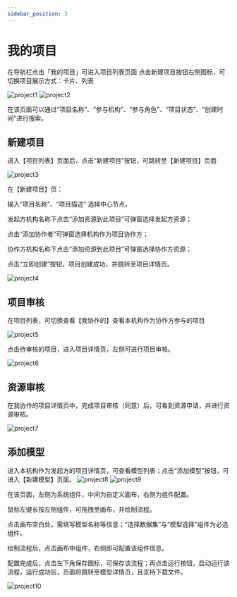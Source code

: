 ```yaml
---
sidebar_position: 3
---
```


# 我的项目
在导航栏点击「我的项目」可进入项目列表页面
点击新建项目按钮右侧图标，可切换项目展示方式：卡片、列表

![project1](/img/project1.png) 
![project2](/img/project2.png) 

在该页面可以通过“项目名称”、“参与机构”、“参与角色”、“项目状态”、“创建时间”进行搜索。

## 新建项目
进入【项目列表】页面后，点击“新建项目”按钮，可跳转至【新建项目】页面

![project3](/img/project3.png) 

在【新建项目】页：

输入“项目名称”、“项目描述” 选择中心节点，

发起方机构名称下点击“添加资源到此项目”可弹窗选择发起方资源； 

点击“添加协作者”可弹窗选择机构作为项目协作方；

协作方机构名称下点击“添加资源到此项目”可弹窗选择协作方资源； 

点击“立即创建”按钮，项目创建成功，并跳转至项目详情页。

![project4](/img/project4.png)

## 项目审核

在项目列表，可切换查看【我协作的】查看本机构作为协作方参与的项目

![project5](/img/project5.png)

点击待审核的项目，进入项目详情页，左侧可进行项目审核。

![project6](/img/project6.png)

## 资源审核
在我协作的项目详情页中，完成项目审核（同意）后，可看到资源申请，并进行资源审核。

![project7](/img/project7.png)

## 添加模型
进入本机构作为发起方的项目详情页，可查看模型列表；点击“添加模型”按钮，可进入【新建模型】页面。
![project8](/img/project8.png)
![project9](/img/project9.png)

在该页面，左侧为系统组件，中间为自定义画布，右侧为组件配置。

鼠标左键长按左侧组件，可拖拽至画布，并绘制流程。

点击画布空白处，需填写模型名称等信息；“选择数据集”与“模型选择”组件为必选组件。

绘制流程后，点击画布中组件，右侧即可配置该组件信息。

配置完成后，点击左下角保存图标，可保存该流程；再点击运行按钮，启动运行该流程，运行成功后，页面将跳转至模型详情页，且支持下载文件。

![project10](/img/project10.png)